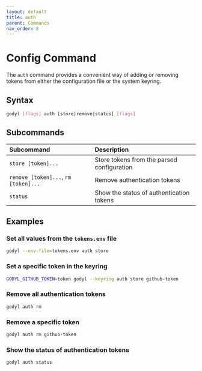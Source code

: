 ```yaml
---
layout: default
title: auth
parent: Commands
nav_order: 8
---
```


# Config Command

The `auth` command provides a convenient way of adding or removing tokens from either the configuration file or the system keyring.

## Syntax

```sh
godyl [flags] auth [store|remove|status] [flags]
```

## Subcommands

| Subcommand                           | Description                                |
| :----------------------------------- | :----------------------------------------- |
| `store [token]...`                   | Store tokens from the parsed configuration |
| `remove [token]...`, `rm [token]...` | Remove authentication tokens               |
| `status`                             | Show the status of authentication tokens   |

## Examples

### Set all values from the `tokens.env` file

```sh
godyl --env-file=tokens.env auth store
```

### Set a specific token in the keyring

```sh
GODYL_GITHUB_TOKEN=token godyl --keyring auth store github-token
```

### Remove all authentication tokens

```sh
godyl auth rm
```

### Remove a specific token

```sh
godyl auth rm github-token
```

### Show the status of authentication tokens

```sh
godyl auth status
```
